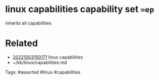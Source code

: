 # linux capabilities capability set `=ep`
inherits all capabilities

# Related
- [20221003150171](/zet/20221003150171/README.md) linux capabilities
- ~/kb/linux/capabilities.md

Tags:
    #assorted #linux #capabilities
